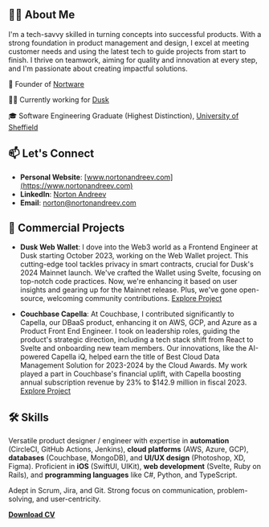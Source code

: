 
## 👨‍💼 About Me
I'm a tech-savvy skilled in turning concepts into successful products. With a strong foundation in product management and design, I excel at meeting customer needs and using the latest tech to guide projects from start to finish. I thrive on teamwork, aiming for quality and innovation at every step, and I'm passionate about creating impactful solutions.

🚀 Founder of [Nortware](www.nortware.ltd)

👨‍💻 Currently working for [Dusk](https://dusk.network)

🎓 Software Engineering Graduate (Highest Distinction), [University of Sheffield](https://www.sheffield.ac.uk)

## 📫 Let's Connect
- **Personal Website**: [www.nortonandreev.com](https://www.nortonandreev.com)
- **LinkedIn**: [Norton Andreev](https://www.linkedin.com/in/nortonandreev)
- **Email**: [norton@nortonandreev.com](mailto:norton@nortonandreev.com)

## 💼 Commercial Projects
- **Dusk Web Wallet**: 
I dove into the Web3 world as a Frontend Engineer at Dusk starting October 2023, working on the Web Wallet project. This cutting-edge tool tackles privacy in smart contracts, crucial for Dusk's 2024 Mainnet launch. We've crafted the Wallet using Svelte, focusing on top-notch code practices. Now, we're enhancing it based on user insights and gearing up for the Mainnet release. Plus, we've gone open-source, welcoming community contributions. [Explore Project](https://wallet.dusk.network)

- **Couchbase Capella**: 
At Couchbase, I contributed significantly to Capella, our DBaaS product, enhancing it on AWS, GCP, and Azure as a Product Front End Engineer. I took on leadership roles, guiding the product's strategic direction, including a tech stack shift from React to Svelte and onboarding new team members. Our innovations, like the AI-powered Capella iQ, helped earn the title of Best Cloud Data Management Solution for 2023-2024 by the Cloud Awards. My work played a part in Couchbase's financial uplift, with Capella boosting annual subscription revenue by 23% to $142.9 million in fiscal 2023. [Explore Project](https://capella.couchbase.com)

## 🛠 Skills
Versatile product designer / engineer with expertise in **automation** (CircleCI, GitHub Actions, Jenkins), **cloud platforms** (AWS, Azure, GCP), **databases** (Couchbase, MongoDB), and **UI/UX design** (Photoshop, XD, Figma). Proficient in **iOS** (SwiftUI, UIKit), **web development** (Svelte, Ruby on Rails), and **programming languages** like C#, Python, and TypeScript. 

Adept in Scrum, Jira, and Git. Strong focus on communication, problem-solving, and user-centricity.

**[Download CV](https://www.nortonandreev.com/files/Norton_Andreev_CV.pdf)**